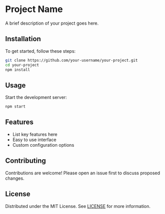 # Project Name

A brief description of your project goes here.

## Installation

To get started, follow these steps:

```bash
git clone https://github.com/your-username/your-project.git
cd your-project
npm install
```

## Usage

Start the development server:

```bash
npm start
```

## Features
- List key features here
- Easy to use interface
- Custom configuration options

## Contributing
Contributions are welcome! Please open an issue first to discuss proposed changes.

## License
Distributed under the MIT License. See [LICENSE](LICENSE) for more information.
